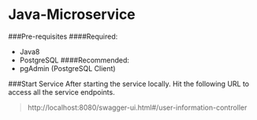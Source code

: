 # Java-Microservice

###Pre-requisites
####Required: 
* Java8
* PostgreSQL
####Recommended:
* pgAdmin (PostgreSQL Client)

###Start Service
After starting the service locally. Hit the following URL to access all the service endpoints.
> http://localhost:8080/swagger-ui.html#/user-information-controller

